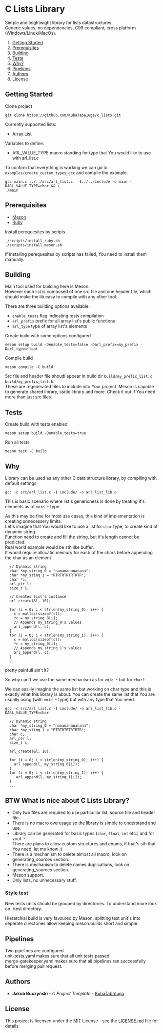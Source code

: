 # C Lists Library
Simple and leightwight library for lists datastructures. <br>
Generic values, no dependencies, C99 compliant, cross platform (Windows/Linux/MacOs).

1. [Getting Started](#Getting-Started)
2. [Prerequisites](#Prerequisites)
3. [Building](#Building)
4. [Tests](#Tests)
5. [Why?](#Why)
6. [Pipelines](#Pipelines)
7. [Authors](#Authors)
8. [License](#License)


## Getting Started

Clone project
```
git clone https://github.com/KubaTaba1uga/c_lists.git
```

Currently supported lists:
 - [Array List](https://en.wikipedia.org/wiki/Dynamic_array)

Variables to define:
 - ARL_VALUE_TYPE macro standing for type that You would like to use with arl_list.c

To confirm that everything is working we can go to `examples/create_custom_types_gcc` and compile the example.
```
gcc main.c ../../src/arl_list.c  -I../../include -o main -DARL_VALUE_TYPE=char && \
./main
```

## Prerequisites
- [Meson](https://mesonbuild.com/)
- [Ruby](https://www.ruby-lang.org/en/)

Install perequesites by scripts
```
./scripts/install_ruby.sh
./scripts/install_meson.sh
```
If installing perequesites by scripts has failed, You need to install them manually.

## Building

Main tool used for building here is Meson. <br>
However each list is composed of one src file and one header file, which should make 
 the lib easy to compile with any other tool.

There are three building options available:
 - `enable_tests` flag indicating tests compilation
 - `arl_prefix` prefix for all array list's public functions
 - `arl_type` type of array list's elements

Create build with some options configured
```
meson setup build -Denable_tests=false -Darl_prefix=my_prefix -Darl_type=float
```

Compile build
```
meson compile -C build
```

Src file and header file shoudl appear in build dir `build/my_prefix_list.c` `build/my_prefix_list.h`. <br>
These are regenerated files to include into Your project. Meson is capable to generate shared library, static
library and more. Check it out if You need more than just src files.

## Tests

Create build with tests enabled
```
meson setup build -Denable_tests=true
```

Run all tests
```
meson test -C build
```

## Why
Library can be used as any other C data structure library, by compiling with default settings.
```
gcc -c src/arl_list.c -I include/ -o arl_list_lib.o
```

This is basic scenario where list's genericness is done by treating it's elements as of `void *` type. 

As this may be fine for most use cases, this kind of implementation is creating unnecessery limits. <br>
Let's imagine that You would like to use a list for `char` type, to create kind of dynamic string. <br>
Function need to create and fill the string, but it's length cannot be predicted. <br>
Real world example would be sth like buffer. <br>
It would require allocatin memory for each of the chars before appending the char as an element
```
  // Dynamic string
  char *my_string_0 = "nanananananana";
  char *my_sting_1 = "RTRTRTRTRTRTR";
  char *c;
  arl_ptr l;
  size_t i;

  // Creates list's instance
  arl_create(&l, 10);

  for (i = 0; i < strlen(my_string_0); i++) {
    c = malloc(sizeof(c));
    *c = my_string_0[i];
    // Appends my_string_0's values
    arl_append(l, c);
  }
  for (i = 0; i < strlen(my_string_1); i++) {
    c = malloc(sizeof(c));
    *c = my_string_0[i];
    // Appends my_string_1's values
    arl_append(l, c);
  }
  ...
```
pretty painfull ain't it?

So why can't we use the same mechanism as for `void *` but for `char?` 

We can easilly imagine the same list but working on char type and this is exactly what this library is about.
You can create the same list that You are usually using (with `void *` type) but with any type that You need. 
```
gcc -c src/arl_list.c -I include/ -o arl_list_lib.o -DARL_VALUE_TYPE=char
```
```
  // Dynamic string
  char *my_string_0 = "nanananananana";
  char *my_sting_1 = "RTRTRTRTRTRTR";
  char c;
  arl_ptr l;
  size_t i;

  arl_create(&l, 10);

  for (i = 0; i < strlen(my_string_0); i++) {
    arl_append(l, my_string_0[i]);
  }
  for (i = 0; i < strlen(my_string_1); i++) {
     arl_append(l, my_string_1[i]);
  }
  ...
```

## BTW What is nice about C Lists Library?
 - Only two files are required to use particullar list, source file and header file. <br>
 - There is no macro overusage so the library is simple to understand and use. <br>
 - Library can be generated for basic types (`char`, `float`, `int` etc.) and for `void *`. <br> 
There are plans to allow custom structures and enums, if that's sth that You need, let me know ;) 
 - There is a mechanism to delete almost all macro, look on generating_sources section.
 - There is mechanism to delete names duplications, look on generating_sources section.
 - Meson support.
 - Only lists, no unnecessary stuff.


### Style test

New tests units should be grouped by directories.
To understand more look on ./test directory.

Hierarchial build is very favoured by Meson, splitting test unit's into seperate directories allow keeping meson.builds short and simple.

## Pipelines

Two pipelines are configured. <br>
unit-tests.yaml makes sure that all unit tests passed. <br>
merge-gatekeeper.yaml makes sure that all pipelines ran successfully before merging pull request.



## Authors

  - **Jakub Buczyński** - *C Project Template* -
    [KubaTaba1uga](https://github.com/KubaTaba1uga)

## License

This project is licensed under the [MIT](LICENSE.md)
License - see the [LICENSE.md](LICENSE.md) file for
details
